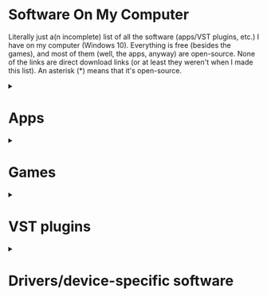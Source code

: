 # Software On My Computer
Literally just a(n incomplete) list of all the software (apps/VST plugins, etc.) I have on my computer (Windows 10).
Everything is free (besides the games), and most of them (well, the apps, anyway) are open-source. None of the links are direct download links (or at least they weren't when I made this list).
An asterisk (\*) means that it's open-source. 

<details><summary><h1>Apps</h1></summary>

### Built-in stuff
Obvsiously.

### [7-Zip](https://7-zip.org)\*
An open-source utility for creating and opening archives.

### [Audacity](https://www.audacityteam.org)\*
An open-source program for recording audio. I rarely use it, since I have alternatives with more features, but it's nice to have for some things.

### [AutoHotkey (v2)](https://autohotkey.com)\*
An open-source utility for creating custom hotkeys, macros, and various other things. I don't use it much, but I have an AHK autoclicker that's useful in some situations.

### [BespokeSynth](https://www.bespokesynth.com)\*
An open-source modular DAW. It can host 64-bit VST2, VST3, LV2, and CLAP plugins, and it has several dozen built-in modules. Bespoke is absolutely incredible, and EVERYTHING can be modulated.

### [Bulk Rename Utility](https://www.bulkrenameutility.co.uk)
A free (for personal use) utility for renaming multiple files at once.

### [Cakewalk by Bandlab](https://www.bandlab.com/products/cakewalk)
This used to be my main DAW, before I discovered Bespoke, and later Waveform. I never actually record anything useful, I just mess around. The main reason I still have it on my computer is that it can host 32-bit plugins (of which I have a few). It hosts 32 and 64-bit VST2, VST3, and DirectX plugins. Its biggest disadvantage, in my opinion, is how annoying it is to get MIDI mapping and automation working. With Waveform, it's literally as simple as clicking MIDI Learn, changing a parameter, then moving a knob. That's how Cakewalk is *supposed* to work, but there's a whole bunch of steps you have to do first, and even after having done those, I still couldn't get it to work.

### [Carla](https://github.com/falkTX/Carla)\*
"Carla is a fully-featured modular audio plugin host, with support for many audio drivers and plugin formats." It's also open-source and runs as a VST2, VST3, CLAP, and LV2 plugin, as well as a standalone app. Although Carla and Bespoke are very similar, I prefer Bespoke for various reasons.

### [Clink](https://mridgers.github.io/clink)\*
Some command prompt utility I literally never use... although looking at the website, maybe I should. I installed it because [`autojump`](https://github.com/wting/autojump)\* depended on it, but then I couldn't get `autojump` working.

### [Discord](https://discord.com)
A chat/communication/messaging software.

### [DISTRHO Cardinal](https://github.com/DISTRHO/Cardinal)\*
An open-source VST2/VST3/LV2/CLAP/standalone version of VCV Rack v2.

### [Everything](https://www.voidtools.com)
An amazing tool that can quickly search every single file on a Windows computer. 

### [EverythingToolbar](https://github.com/stnkl/EverythingToolbar)\*
An easy way to add Everything to the taskbar, made to look like normal Windows Search.

### [Flow Launcher](https://github.com/Flow-Launcher/Flow.Launcher)\*
An open-source search utility with plenty of add-ons. I've looked at a lot of these, including [PowerToys](https://learn.microsoft.com/en-us/windows/powertoys) Run\*, [Keypirinha](https://keypirinha.com/), [ueli](https://ueli.app)\*, and [Wox](https://wox.one)\*.
 
### [Git](https://git-scm.com/)\*
Version control software... I'm assuming if you're reading this list, you know what it is.

### [GitHub CLI](https://cli.github.com)\*
A command line application for Git/GitHub.

### [GitHub Desktop](https://desktop.github.com)\*
A UI application for Git/GitHub.

### [Google Chrome](https://google.com/chrome)
Google's web browser. I know it may not necessarily be the fastest or the most secure, but it's the one I use.
 
### [Helios](https://github.com/nickzman/helios)
A nice screensaver
 
### [`midiflip`](https://github.com/1j01/midiflip)\*
A command line utility that can flip MIDI files. It supports wildcards, so you could do something like `midiflip -i "midis/**/*.mid" -o "transformed/"` It requires [NodeJS](https://nodejs.org/en)\*.

### [Muse Hub](https://www.musehub.com)
An app used to download things like MuseScore 4, Muse Sounds, Audacity, and a couple of other things. But I'm literally going to uninstall this as soon as I finish this list... I hate this app for several reasons. Firstly, I just hate app installers that are also apps that need installation. It just seems ridiculous. Secondly (and most importantly), it installs a service that automatically runs in the background and makes it really annoying to get rid of. Uninstalling Muse Hub doesn't get rid of it, the folder it's in has... weird permissions, and you can't set the service to "manual" because you don't have permissions to do that, and you don't have permission to change the permission. While it could just be the torrent client it claims to be, there's no way to know, since it's not open-source. Basically, if it *is* a virus or something (I doubt it is, but still), it's a very well-designed one. 
 
### [MuseScore](https://musescore.org)\*
An open-source app for creating sheet msuic. I have both MuseScore 3 and MuseScore 4. I rarely use 4 because (in my opinion) it came out of beta *way* too early. It's got tons of bugs and WAY too much built-in unremovable reverb. But the features it adds (mostly the VST3 instrument/effect support) are huge improvements.

### [NodeJS](https://nodejs.org/en)\*
Not entirely sure what exactly this is (a "JavaScript Runtime Environment"), but I know that there a bunch of things that are installed with `npm` (which I assume is the Node Package Manager). I installed this for [`midiflip`](https://github.com/1j01/midiflip)\*.

### [Notepad++](https://notepad-plus-plus.org/downloads)\*
A text/code editor.
 
### [O&O RegEditor](https://www.oo-software.com/en/ooregeditor)
A better registry editor. It's portable.
 
### [Plane9](https://www.plane9.com)
A nice-looking screensaver.
 
### [Plogue Sforzando](https://www.plogue.com/products/sforzando.html)
An SFZ soundfont player, also available as VST2/VST3.
 
### [PowerShell 7](https://learn.microsoft.com/en-us/powershell/scripting/install/installing-powershell-on-windows?view=powershell-7.3)\*
I installed it one day, wondering what the difference was between Windows PowerShell and PowerShell 7... then discovered it had autocomplete and never used Windows PowerShell again. I've never really gone through any PowerShell tutorials, so I don't know how to actually use it on its own for scripting or anything, but it's nice to have autocomplete.
 
### [PowerToys](https://learn.microsoft.com/en-us/windows/powertoys)
Several Windows utilities. I mostly just use Always On Top, but occasionally find uses for a couple of the others.
 
### [PuTTY](https://www.putty.org)\*
An SSH/Telnet client. I use it to connect to my Raspberry Pi.

### [Python](https://python.org)\*
A programming language you've probably heard of.

### [QuickLook](https://github.com/QL-Win/QuickLook)\*
Exactly what it sounds like: Mac's Quick Look for Windows. When a file is selected, pressing space shows information about it.

### [SciTE4AutoHotkey](https://www.autohotkey.com/scite4ahk)\*
A code editor specifically for AutoHotkey.
 
### [Scoop](https://scoop.sh)\*
A package manager for Windows.

### [Shell](https://nilesoft.org)
A way to modify the default Windows context menu. Support for alternate file managers, such as Tablacus, is somewhat incomplete, and there are some features that don't exist yet, but the developer seems to be pretty quick at fixing bugs.

### [Slack](https://slack.com)
A chat/communication/messaging software, but more business-oriented that Discord.

### [SoundSwitch](https://soundswitch.aaflalo.me/)\*
Switches the audio input/output device with a hotkey. Due to the fact that I use an old audio interface, I occasionally have issues. Sometimes, one of the virtual USB audio ports (from the computer to the audio interface) will just randomly stop working for a few minutes, so I have to switch to another one. This app cuts that process from ten seconds to one.

### [Spitfire Audio App](https://www.spitfireaudio.com/library-manager)
Another installer app.... D: but this one I actually use sometimes, so I'm keeping it. You need it to install several sample libraries, such as LABS and "BBC Orchestra Symphony Discover."

### [Steam](https://store.steampowered.com/about)
A gaming app that you've probably heard of.

### [SuperF4](https://stefansundin.github.io/superf4)\*
A much faster way to force quit an app than going to Task Manager.
 
### [Surge XT](https://surge-synthesizer.github.io)\*
A VST2/VST3/CLAP/standalone synth. It can do quite a bit.
 
### [Sysinternals](https://learn.microsoft.com/en-us/sysinternals)
Way too many Windows utilities, most of which I will *never* use.

### [Tablacus Explorer](https://tablacus.github.io/explorer_en.html)\*
I don't have a built-in tabbed file manager, so I use this instead. It may not look as nice and... *Mac-like* (yes, I said it) as that of Windows 11, but it's portable, open-source, works great and is incredibly customizeable, though it does require a bit of learning. I've tried several alternatives, such as [Files](https://files.community), [OneCommander](https://onecommmander.com), and multiple versions of QTTabBar (no link because I don't want to spend ten minutes trying to figure out which one is actually the newest), but Tablacus was just the one I liked more.
 
### [TX16wX](https://www.tx16wx.com)
A software sampler that can load various soundfonts and other things like that.

### [Unity/Unity Hub](https://unity.com)
A game development environment, which I mostly use to make levels for Human Fall Flat (Unity Hub is the installer)

### [VCV Rack](https://vcvrack.com/Rack)\*
A virtual modular synth, which is only somewhat open-source. The free community version is open-source, while the VST plugin Pro version is not.

### [Visual Studio](https://visualstudio.microsoft.com)
"It’s how you make software." "What do you want to [code, build, debug, deploy, collaborate on, analyze, learn] today? Visual Studio can do that."

### [Visual Studio Code](https://code.visualstudio.com)\*
An open-source code editor with (quick Google) over 30,000 extensions.

### [Vital Synth](https://vital.audio/)\*
A VST2/VST3/standalone synth. The only source code that has been made publicly available hasn't been updated since April 2022, but it's still source code. I sort of prefer this to Surge XT. They both do similar things, but Vital is much more intuitive, although slightly more CPU-hungry.
 
### [VLC Media Player](https://www.videolan.org/vlc/)\*
An open-source media player with a lot of features.
 
### [Waveform Free](https://www.tracktion.com/products/waveform-free)
Waveform Free is the only DAW I've ever found that has a free version that actually has all the features of the full version. The only difference is that the free version lacks a few built-in plugins (such as the arpeggiator and various effects). But there are free alternatives to all or most of them, so it really is just a DAW. It doesn't even have the usual "free version" things like nag screens, constant reminders that you don't have the full version, and track limits. It also has a really cool plugin rack feature.
 
### [WizTree](https://diskanalyzer.com/)
Basically [WinDirStat](https://windirstat.net/)\* but much faster and not open-source. It looks through all the files and shows a visual representation of their size. I don't really need this app with a 4TB spinning disk, but it would have been nice to have when I had a 256GB SSD.
 
### [Zoom](https://zoom.us)
If you don't know what this is, you couldn't possibly have been alive during COVID.

</details>

<details><summary><h1>Games</h1></summary>

These are all the games I *own*, although I don't currently have all of them installed.

### [Baba is You](https://store.steampowered.com/app/736260/Baba_Is_You)
A 2D tile-pushing puzzle game where the rules keep changing. I don't honestly know how best to explain this game, but basically, there are words that you can push around to control the way the world works. There's also a level editor and sharing system.

### [Biped](https://store.steampowered.com/app/1071870/Biped)
Honestly, very similar to Human Fall Flat, only it's 1-2 players controlling robots, and you control your feet instead of your hands. 

### [Human: Fall Flat](https://store.steampowered.com/app/477160/Human_Fall_Flat)
Blobby humanoids with gecko hands flop around trying to reach the end of the level. That's about it. You can also create levels with Unity, which is pretty cool.
 
### [FEZ](https://store.steampowered.com/app/224760/FEZ)
A perspective-based puzzle platformer, involving a 2-dimensional character, Gomez, discovering the power of rotation around the vertical axis using a magical fez. Although it doesn't have much of a story, it is an amazing game (even though I had to look up the answers to several puzzles). The music is also great. The weirdest thing about FEZ is the fact that there's one puzzle that nobody has really "solved." People have brute-forced it and posted the solution online, but even though the game's been around since 2012, nobody's figured out *why*.

### [ibb & obb](https://store.steampowered.com/app/95400/ibb__obb)
A 2-player co-op 2D platformer game with gravity reversal. That's about all I have to say.
 
### [Minetest](https://minetest.net)\*
Minetest is an open-source, cross-platform, portable voxel game engine and client (?), with which several games have been made, including Minetest Game, which is just kind of a basic built-in game. There's also MineClone 2, a game that is trying to recreate MineCraft. It's got easy multiplayer, and anyone can host a server. Also, all Minetest mods and games are written in Lua, meaning that they're also open-source and relatively easy to make, assuming you know how to code.

### [Portal](https://store.steampowered.com/app/400/Portal)
You probably know what this is. Set in the same universe as Half Life (which I've actually never played), a test subject wakes up in Aperture Laboratories. An AI named GLaDOS leads/forces her through several tests, most of which require a portal gun. Then a bunch of other things happen, that may or may not include baking and cake. It's a great game with phrases like "Fifteen Hundred Megawatt Aperture Science Heavy Duty Super-Colliding Super Button."

### [Portal 2](https://store.steampowered.com/app/620/Portal_2)
The sequel to Portal. 9 9 9 9 9 after the first game, Chell is awakened by a personality core named Wheatley, then has to do a bunch more testing, then several more things happen, which really establish the backstory of the game and prove that it's in the same universe as Half Life, as well as explaining why/how GLaDOS is the way she is. Did I mention there was also an entire 2-player cooperative sequel story included with it, as well as a built-in level editor and online (or split-screen) co-op? The worst thing about this game is the distinct absence of cake. How could you not play a game with quotes like, "When life gives you lemons, don't make lemonade. Make life take the lemons back! ... Demand to see life's manager! ... Do you know who I am? I'm the man who's going to burn your house down! With the lemons! I'm going to get my engineers to make a combustible lemon that BURNS YOUR HOUSE DOWN!"

### [Portal Stories: Mel](https://store.steampowered.com/app/317400/Portal_Stories_Mel)
A fan-made Portal 2 mod set between Portal and Portal 2. Plenty of *really* hard tests and also a reasonable story (although it's not nearly as entertaining as the original games). Also, the music is great.

### [Quantum Conundrum](https://store.steampowered.com/app/200010/Quantum_Conundrum)
A game where you can switch between dimensions (not like X, Y, Z, more like Fluffy, Heavy, etc) to complete levels.

### [StarCraft/Brood War/StarCraft Remastered](https://starcraft.com)
An RTS game involving 3 species (Terran/human, Zerg, and Protoss) fighting each other for various reasons. There's a story, as well as online multiplayer with AI.

### [StarCraft II](https://starcraft2.com)
The highly superiour sequel to StarCraft. With better graphics, better sound, better gameplay, and a level editor with WAY more features than I'm ever going to use.

### [Tachyon: The Fringe](https://store.steampowered.com/app/32760/Tachyon_The_Fringe)
A space game that's older than I am, about the "Galactic Spanning Corporation" (GalSpan) trying to take over very profitable sectors from Bora colonists. You get to choose which side you play on, meaning you really need to play through twice. There are definitely some compatibility issues with Windows 10, but I managed to get it to run (after about five hours of trying). To make sure I wouldn't have to go through all that again, I just compressed the folder and uploaded it somewhere so that even if I have to/choose to reset/replace my computer, I can still easily get a working version. (I don't know how well this method would work with the Steam version, but that seems to work mostly fine anyway).

### [There Is No Game: Wrong Dimension](https://store.steampowered.com/app/1240210/There_Is_No_Game_Wrong_Dimension)
A point and click puzzle game that does not want to be played... and also has a girlfriend.

</details>


<details><summary><h1>VST plugins</h1></summary>

### [Airwindows](https://airwindows.com)\*
A set of over **300** open-source VST effects with simple UI's. 
 
### [AGML II](http://www.amplesound.net/en/pro-pd.asp?id=7)
The best free virtual acoustic guitar I've been able to find (even though I play guitar, so I rarely use it). It has AU, VST2, VST3, AAX, RTAS, and standalone versions.
 
### [BlueArp](https://omg-instruments.com/wp/?page_id=63)
A MIDI arpeggiator VST2/AU plugin. Personally, I prefer Cream.

### [Cakewalk by Bandlab stuff](https://www.bandlab.com/products/cakewalk)
Cakewalk by Bandlab comes with several plugins. The DirectX plugins are not supported by many current DAWS, and BREVERB and TH3 *will not run* anywhere besides Cakewalk. But several other plugins (BOOST11, Channel Tools, SI-Bass Guitar, SI-Drum Kit, SI-Electric Piano, and SI-String Section) work anywhere that supports VST2.

### [Carla](https://github.com/falkTX/Carla)\*
"Carla is a fully-featured modular audio plugin host, with support for many audio drivers and plugin formats." It's also open-source and runs as a LADSPA, DSSI, VST2, VST3, AU, and LV2 plugin, as well as a standalone app. Although Carla and Bespoke are very similar, I prefer Bespoke for various reasons.

### [Cream](https://www.kirnuarp.com)
An excellent arpeggiator plugin. The "demo" version (what I have) is literally just the full version but with no presets.
 
### [Several Chowdhury DSP plugins](https://chowdsp.com/products.html)\*
These are interesting plugins. I'd have to say that the most unique is Chow Matrix, which is something for creating custom delay chains. One of the plugins says it "supports the following desktop plugin formats: VST3, AU, CLAP, AAX, Standalone, and LV2, as well as Standalone and AUv3 on iOS devices." The other plugin descriptions say nothing about what formats they're available in.

### [Drum Pro](https://www.studiolinked.com/drum-pro/)
Not the best drum plugin. It doesn't comply with the standard MIDI drum layout and although it has synthy drum sounds, it's just a rompler. 
 
### [DISTRHO Cardinal](https://github.com/DISTRHO/Cardinal)\*
An open-source VST2/VST3/LV2/CLAP/standalone version of VCV Rack v2.

### [Funimator](https://musictop69.wixsite.com/orchestools/media)\*
Sort of a filter/gain sequencer. It's open source, and available as a VST3.

### [Krush](https://www.tritik.com/product/krush)
A great bitcrusher/downsampler, basically essential for Fez-like music...

### [Magical 8bit Plug](https://ymck.net/app/magical-8bit-plug-en)\*
An 8-bit synth, meant to sound like that of old video games. It's open-source.

### [Melda Audio plugins](https://www.meldaproduction.com/downloads)
Around 40 free VST2/VST3/AU/AAX plugins, mostly effects, and several more paid ones. I particularly like Monastery Grand, a piano instrument for MSoundFactory.

### [MIDImonitor](https://web.archive.org/web/20180329184952/http://www.thepiz.org/plugins/?p=midiMonitor)\*
Apparently, the official website doesn't exist anymore. As far as I can tell, this plugin (and all the other plugins) are open-source and located [here](https://code.google.com/archive/p/pizmidi/downloads), but I'm not going to actually download things looking for the source code.

### [MT-PowerDrumKit](https://www.powerdrumkit.com)
A great sounding sampled drum kit VST/AU/AAX plugin. It has a rather annoying nag screen every time you load it, and it doesn't produce sound until you skip it. You can get rid of it by donating. You can route each drum individually, to up to 8 different stereo outputs. It also has a *grooves* feature, letting you easily find drumm patterns and drag them into your DAW.

### [Muse FX](https://www.musehub.com)
A few effects (Chorus, Compressor, De-esser, Delay, Master, Noise Gate, Pitch Fix, Reverb, Rotary, and two EQ effects). Unfortunately, they must be downloaded through Muse Hub.

### [Orchestools P1ano S](https://musictop69.wixsite.com/orchestools)\*
An open-source piano plugin. In my opinion, it doesn't sound that great. It's available as a VST3, "Linux plugin," and Windows standalone app.

### [Orchestools Sections](https://musictop69.wixsite.com/orchestools/orchestools-two)\*
Four great (and open-source) orchestral plugins: Strings, Brass, Winds, and Percussion, available as VST3 and... "Linux plugin," which I'm not going to download right now.

### [Ribs](https://hvoyaaudio.itch.io/ribs)
A VST/AU granular plugin.
 
### [PAPU](https://socalabs.com/synths/papu)\*
An open-source VST2, VST3, "Mac," and "Linux" plugin. I won't download those to figure out what the other formats are. It's a Nintendo Gameboy synth emulator.

### [Plogue Sforzando](https://www.plogue.com/products/sforzando.html)
An SFZ soundfont player, also available as VST2/VST3.
 
### [Spitfire BBC Symphony Orchestra Discover](https://www.spitfireaudio.com/bbc-symphony-orchestra-discover)
A good-quality orchestral VST2/VST3/AU/AAX plugin from Spitfire.

### [Spitfire LABS](https://labs.spitfireaudio.com)
A plugin and over 50 libraries for it. This is mentioned on basically every list of free instrument plugins, usually right at the top.

### [Steven Slate Drums 5.5 Free](https://stevenslatedrums.com/ssd5/#:~:text=GarageBand%20Big%20Sur-,SSD%205.5%20FREE,-Get%20the%20fully)
A great drum plugin with no nag screen like MT-PowerDrumKit has.
 
### [SUB Analog Drums](https://plugins4free.com/plugin/3133)
Not including a link to the official website because it just says, "unlock free download with a social share." It's a drum synth, available as VST and AU plugins.

### [Surge XT](https://surge-synthesizer.github.io)\*
A VST3/AU/LV2/CLAP/standalone synth. It can do quite a bit. 

### [Tape Cassette 2](https://www.caelumaudio.com/CaelumAudio/?Page=TapeCassette2)
A tape simulator/emulator thing.
 
### [TX16wX](https://www.tx16wx.com)
A software sampler that can load various soundfonts and other things like that.
 
### [Valhalla free plugins](https://valhalladsp.com)
Several great reverb/delay plugins, available as VST2/VST3/AAX/AU plugins.
 
### [Vital Synth](https://vital.audio/)\*
A VST2/VST3/AU/LV2standalone synth. The only source code that has been made publicly available hasn't been updated since April 2022, but it's still source code. I sort of prefer this to Surge XT. They both do similar things, but Vital is much more intuitive, although slightly more CPU-hungry.

### [WaveForm Free built-in stuff]
Waveform Free comes with several plugins, but as far as I can tell, they probably aren't useful anywhere else. But it does have a reasonable synth, several effects, a rompler, and a couple of other things.

### [XOXOS plugins](https://xoxos.net/vst/)
A ton of (unfortunately 32-bit) VST plugins, including instruments and effects.
 
</details>

<details><summary><h1>Drivers/device-specific software</h1></summary>
 
 - The driver for an M-Audio Fast Track Ultra (kind of buggy on Windows 10, making me even more hesitant to try Windows 11). The driver is no longer available on the M-Audio website, so I'm not going to put a link here.
 - The [driver](https://m-audio.com/support/download/drivers/usb-midi-series-5.0.1) for an M-Audio KeyRig 25 (or O2 25, since they're literally the exact same device)
 - [A few things](https://www.usa.canon.com/support/p/canoscan-lide-100) for my CanoScan LiDE 100
 - [Software](https://support.brother.com/g/b/downloadlist.aspx?c=us&lang=en&prod=mfc7840w_all&os=10013) for a Brother MFC-7840W
 - [Logitech Unifying software](https://support.logi.com/hc/en-us/articles/360025297913). I somehow ended up with three Logitech Unifying mice and one keyboard, all of which are connected to the same receiver.
 
 </details>
